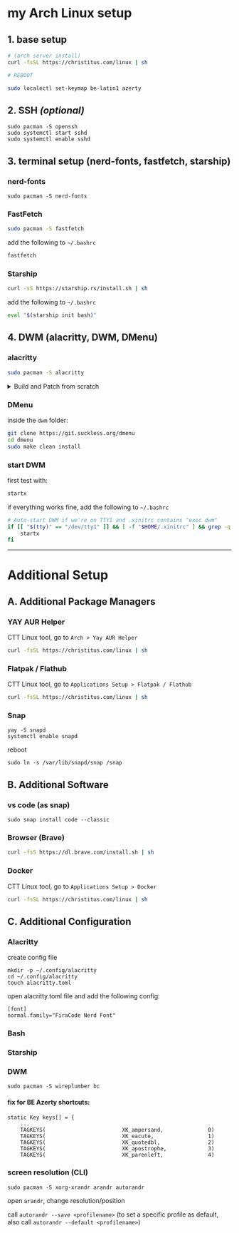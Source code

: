 # my Arch Linux setup

## 1. base setup
```bash
# (arch server install)
curl -fsSL https://christitus.com/linux | sh

# REBOOT

sudo localectl set-keymap be-latin1 azerty
```

## 2. SSH *(optional)*

```
sudo pacman -S openssh
sudo systemctl start sshd
sudo systemctl enable sshd
```

## 3. terminal setup (nerd-fonts, fastfetch, starship)


### nerd-fonts

```
sudo pacman -S nerd-fonts
```

### FastFetch

```bash
sudo pacman -S fastfetch
```
add the following to `~/.bashrc`
```bash
fastfetch
```

### Starship

```bash
curl -sS https://starship.rs/install.sh | sh
```
add the following to `~/.bashrc`

```bash
eval "$(starship init bash)"
```

## 4. DWM (alacritty, DWM, DMenu)

### alacritty

```bash
sudo pacman -S alacritty
```



<details>
  <summary>Build and Patch from scratch</summary>

### build DWM

#### prerequisites (TODO: are they all needed?)
```bash
sudo pacman -S --needed --noconfirm xorg-xinit xorg-server base-devel libx11 libxinerama libxft git unzip lxappearance curl nano libxcb meson libev uthash libconfig
```

#### Download DWM

```bash
git clone https://git.suckless.org/dwm
cd dwm
```

#### patch DWM

```bash
# cool autostart
curl -O https://dwm.suckless.org/patches/cool_autostart/dwm-cool-autostart-6.2.diff
# ignore patch errors
patch < dwm-cool-autostart-6.2.diff

# statuscmd
curl -O https://dwm.suckless.org/patches/statuscmd/dwm-statuscmd-20210405-67d76bd.diff
# TODO: manual fix needed after applying patch
patch < dwm-statuscmd-20210405-67d76bd.diff
```

#### base configuration DWM

Generate and open `config.h`.
```
cd ~/dwm
sudo make clean install
sudo nano config.h
```

change termcmd to use alacritty:
```bash
static const char *termcmd[] = { "alacritty", NULL };
```

change MODKEY to use the Meta key (Mod4Mask) and add ALTKEY to use the Alt key (Mod1Mask)
```bash
/* key definitions */
#define MODKEY Mod4Mask
#define ALTKEY Mod1Mask
```
- change terminal shortcut to use:
```bash
ALTKEY|ControlMask, XK_t, ...
```

#### build DWM

```bash
sudo make clean install
```
then create `.xinitrc` file, and add DWM startup to file
```bash
cd ~ && touch .xinitrc
```
add the following to `~/.xinitrc`

```bash
exec dwm
```

</details>

### DMenu

inside the `dwm` folder:
```bash
git clone https://git.suckless.org/dmenu
cd dmenu
sudo make clean install
```

### start DWM

first test with:
```bash
startx
```

if everything works fine, add the following to `~/.bashrc`

```bash
# Auto-start DWM if we're on TTY1 and .xinitrc contains "exec dwm"
if [[ "$(tty)" == "/dev/tty1" ]] && [ -f "$HOME/.xinitrc" ] && grep -q "^exec dwm" "$HOME/.xinitrc"; then
    startx
fi
```

---
# Additional Setup

## A. Additional Package Managers

### YAY AUR Helper

CTT Linux tool, go to `Arch > Yay AUR Helper`

```bash
curl -fsSL https://christitus.com/linux | sh
```

### Flatpak / Flathub

CTT Linux tool, go to `Applications Setup > Flatpak / Flathub`

```bash
curl -fsSL https://christitus.com/linux | sh
```

### Snap

```
yay -S snapd
systemctl enable snapd
```

reboot

```
sudo ln -s /var/lib/snapd/snap /snap
```

## B. Additional Software

### vs code (as snap)

`sudo snap install code --classic`


### Browser (Brave)

```bash
curl -fsS https://dl.brave.com/install.sh | sh
```

### Docker

CTT Linux tool, go to `Applications Setup > Docker`

```bash
curl -fsSL https://christitus.com/linux | sh
```

## C. Additional Configuration

### Alacritty

create config file
```
mkdir -p ~/.config/alacritty
cd ~/.config/alacritty
touch alacritty.toml
```

open alacritty.toml file and add the following config:

```
[font]
normal.family="FiraCode Nerd Font"
```

### Bash

### Starship



### DWM

```
sudo pacman -S wireplumber bc
```

#### fix for BE Azerty shortcuts:

```
static Key keys[] = {
    ...
    TAGKEYS(                        XK_ampersand,              0)
    TAGKEYS(                        XK_eacute,                 1)
    TAGKEYS(                        XK_quotedbl,               2)
    TAGKEYS(                        XK_apostrophe,             3)
    TAGKEYS(                        XK_parenleft,              4)
```

### screen resolution (CLI)

```
sudo pacman -S xorg-xrandr arandr autorandr
```

open `arandr`, change resolution/position

call `autorandr --save <profilename>` (to set a specific profile as default, also call `autorandr --default <profilename>`)
